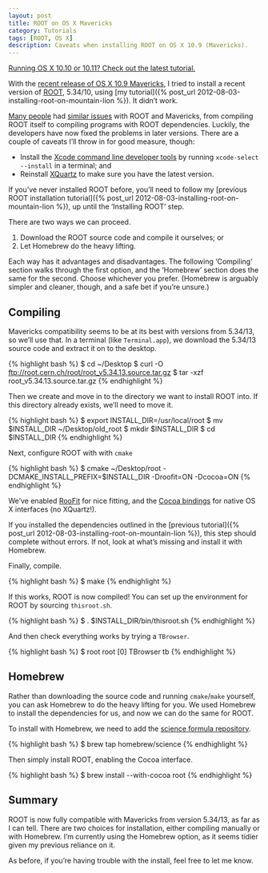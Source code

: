 ```yaml
---
layout: post
title: ROOT on OS X Mavericks
category: Tutorials
tags: [ROOT, OS X]
description: Caveats when installing ROOT on OS X 10.9 (Mavericks).
---
```


<div class="alert">
  <a href="{% post_url 2015-02-02-root-on-os-x-el-capitan %}">
    Running OS X 10.10 or 10.11? Check out the latest tutorial.
  </a>
</div>

With the [recent release of OS X 10.9 Mavericks](http://en.wikipedia.org/wiki/OS_X_Mavericks), I tried to install a recent version of [ROOT](http://root.cern.ch/), 5.34/10, using [my tutorial]({% post_url 2012-08-03-installing-root-on-mountain-lion %}).
It didn’t work.

[Many people](http://root.cern.ch/phpBB3/viewtopic.php?f=3&t=17190) had [similar issues](http://comments.gmane.org/gmane.comp.lang.c%2B%2B.root/15642) with ROOT and Mavericks, from compiling ROOT itself to compiling programs with ROOT dependencies.
Luckily, the developers have now fixed the problems in later versions.
There are a couple of caveats I’ll throw in for good measure, though:

* Install the [Xcode command line developer tools](http://railsapps.github.io/xcode-command-line-tools.html) by running
    `xcode-select --install`
in a terminal; and
* Reinstall [XQuartz](http://xquartz.macosforge.org/) to make sure you have the latest version.

If you’ve never installed ROOT before, you’ll need to follow my [previous ROOT installation tutorial]({% post_url 2012-08-03-installing-root-on-mountain-lion %}), up until the ‘Installing ROOT’ step.

There are two ways we can proceed.

1. Download the ROOT source code and compile it ourselves; or
2. Let Homebrew do the heavy lifting.

Each way has it advantages and disadvantages.
The following ‘Compiling’ section walks through the first option, and the ‘Homebrew’ section does the same for the second.
Choose whichever you prefer.
(Homebrew is arguably simpler and cleaner, though, and a safe bet if you’re unsure.)

Compiling
---------

Mavericks compatibility seems to be at its best with versions from 5.34/13, so we’ll use that.
In a terminal (like `Terminal.app`), we download the 5.34/13 source code and extract it on to the desktop.

{% highlight bash %}
$ cd ~/Desktop
$ curl -O ftp://root.cern.ch/root/root_v5.34.13.source.tar.gz
$ tar -xzf root_v5.34.13.source.tar.gz
{% endhighlight %}

Then we create and move in to the directory we want to install ROOT into. If this directory already exists, we’ll need to move it.

{% highlight bash %}
$ export INSTALL_DIR=/usr/local/root
$ mv $INSTALL_DIR ~/Desktop/old_root
$ mkdir $INSTALL_DIR
$ cd $INSTALL_DIR
{% endhighlight %}

Next, configure ROOT with with `cmake`

{% highlight bash %}
$ cmake ~/Desktop/root -DCMAKE_INSTALL_PREFIX=$INSTALL_DIR -Droofit=ON -Dcocoa=ON
{% endhighlight %}

We’ve enabled [RooFit](http://roofit.sourceforge.net/) for nice fitting, and the [Cocoa bindings](http://indico.cern.ch/getFile.py/access?contribId=11&resId=0&materialId=slides&confId=217511) for native OS X interfaces (no XQuartz!).

If you installed the dependencies outlined in the [previous tutorial]({% post_url 2012-08-03-installing-root-on-mountain-lion %}), this step should complete without errors. If not, look at what’s missing and install it with Homebrew.

Finally, compile.

{% highlight bash %}
$ make
{% endhighlight %}

If this works, ROOT is now compiled!
You can set up the environment for ROOT by sourcing `thisroot.sh`.

{% highlight bash %}
$ . $INSTALL_DIR/bin/thisroot.sh
{% endhighlight %}

And then check everything works by trying a `TBrowser`.

{% highlight bash %}
$ root
root [0] TBrowser tb
{% endhighlight %}

Homebrew
--------

Rather than downloading the source code and running `cmake`/`make` yourself, you can ask Homebrew to do the heavy lifting for you.
We used Homebrew to install the dependencies for us, and now we can do the same for ROOT.

To install with Homebrew, we need to add the [science formula repository](https://github.com/Homebrew/homebrew-science).

{% highlight bash %}
$ brew tap homebrew/science
{% endhighlight %}

Then simply install ROOT, enabling the Cocoa interface.

{% highlight bash %}
$ brew install --with-cocoa root
{% endhighlight %}

Summary
-------

ROOT is now fully compatible with Mavericks from version 5.34/13, as far as I can tell.
There are two choices for installation, either compiling manually or with Homebrew.
I’m currently using the Homebrew option, as it seems tidier given my previous reliance on it.

As before, if you’re having trouble with the install, feel free to let me know.
